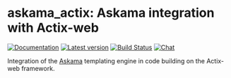 # askama_actix: Askama integration with Actix-web

[![Documentation](https://docs.rs/askama_actix/badge.svg)](https://docs.rs/askama_actix/)
[![Latest version](https://img.shields.io/crates/v/askama_actix.svg)](https://crates.io/crates/askama_actix)
[![Build Status](https://github.com/djc/askama/workflows/CI/badge.svg)](https://github.com/djc/askama/actions?query=workflow%3ACI)
[![Chat](https://img.shields.io/discord/976380008299917365?logo=discord)](https://discord.gg/ZucwjE6bmT)

Integration of the [Askama](https://github.com/djc/askama) templating engine in
code building on the Actix-web framework.
